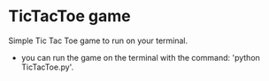 # TicTacToe game
Simple Tic Tac Toe game to run on your terminal.

- you can run the game on the terminal with the command: 
  'python TicTacToe.py'.
  



